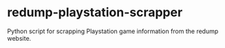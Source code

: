 # redump-playstation-scrapper
Python script for scrapping Playstation game information from the redump website.
